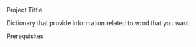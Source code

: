    Project Tittle
  
  Dictionary that provide information related to word that you want 
  
  Prerequisites
  
